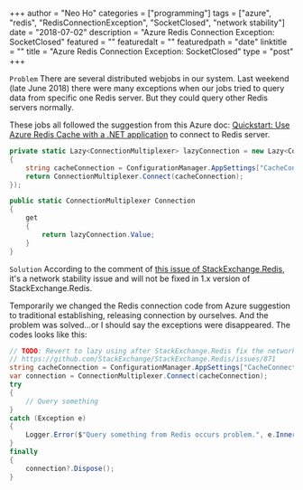+++
author = "Neo Ho"
categories = ["programming"]
tags = ["azure", "redis", "RedisConnectionException", "SocketClosed", "network stability"]
date = "2018-07-02"
description = "Azure Redis Connection Exception: SocketClosed"
featured = ""
featuredalt = ""
featuredpath = "date"
linktitle = ""
title = "Azure Redis Connection Exception: SocketClosed"
type = "post"
+++

`Problem` There are several distributed webjobs in our system. Last weekend (late June 2018) there were many exceptions when our jobs tried to query data from specific one Redis server. But they could query other Redis servers normally.

These jobs all followed the suggestion from this Azure doc: [Quickstart: Use Azure Redis Cache with a .NET application](https://docs.microsoft.com/en-us/azure/redis-cache/cache-dotnet-how-to-use-azure-redis-cache) to connect to Redis server.

```csharp
private static Lazy<ConnectionMultiplexer> lazyConnection = new Lazy<ConnectionMultiplexer>(() =>
{
    string cacheConnection = ConfigurationManager.AppSettings["CacheConnection"].ToString();
    return ConnectionMultiplexer.Connect(cacheConnection);
});

public static ConnectionMultiplexer Connection
{
    get
    {
        return lazyConnection.Value;
    }
}
```

`Solution` According to the comment of [this issue of StackExchange.Redis](https://github.com/StackExchange/StackExchange.Redis/issues/871), it's a network stability issue and will not be fixed in 1.x version of StackExchange.Redis.

Temporarily we changed the Redis connection code from Azure suggestion to traditional establishing, releasing connection by ourselves. And the problem was solved...or I should say the exceptions were disappeared. The codes looks like this:

```csharp
// TODO: Revert to lazy using after StackExchange.Redis fix the network stability issue.
// https://github.com/StackExchange/StackExchange.Redis/issues/871
string cacheConnection = ConfigurationManager.AppSettings["CacheConnection"].ToString();
var connection = ConnectionMultiplexer.Connect(cacheConnection);
try
{
    // Query something
}
catch (Exception e)
{
    Logger.Error($"Query something from Redis occurs problem.", e.InnerException);
}
finally
{
    connection?.Dispose();
}
```